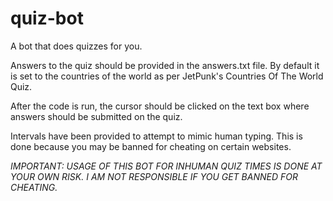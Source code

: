 # quiz-bot
A bot that does quizzes for you.

Answers to the quiz should be provided in the answers.txt file. By default it is set to the countries of the world as per JetPunk's Countries Of The World Quiz.

After the code is run, the cursor should be clicked on the text box where answers should be submitted on the quiz.

Intervals have been provided to attempt to mimic human typing. This is done because you may be banned for cheating on certain websites.

*IMPORTANT: USAGE OF THIS BOT FOR INHUMAN QUIZ TIMES IS DONE AT YOUR OWN RISK. I AM NOT RESPONSIBLE IF YOU GET BANNED FOR CHEATING.*

